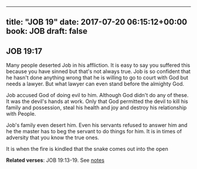 
---
title: "JOB 19"
date: 2017-07-20 06:15:12+00:00
book: JOB
draft: false
---

## JOB 19:17

Many people deserted Job in his affliction. It is easy to say you suffered this because you have sinned but that's not always true. Job is so confident that he hasn't done anything wrong that he is willing to go to court with God but needs a lawyer. But what lawyer can even stand before the almighty God.

Job accused God of doing evil to him. Although God didn't do any of these. It was the devil's hands at work. Only that God permitted the devil to kill his family and possession, steal his health and joy and destroy his relationship with People.

Job's family even desert him. Even his servants refused to answer him and he the master has to beg the servant to do things for him. It is in times of adversity that you know the true ones.

It is when the fire is kindled that the snake comes out into the open

**Related verses**: JOB 19:13-19. See [notes](https://my.bible.com/notes/2683308603016471170)

